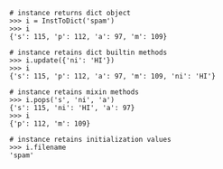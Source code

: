     # instance returns dict object
    >>> i = InstToDict('spam')
    >>> i                                                 
    {'s': 115, 'p': 112, 'a': 97, 'm': 109}

    # instance retains dict builtin methods
    >>> i.update({'ni': 'HI'})                            
    >>> i 
    {'s': 115, 'p': 112, 'a': 97, 'm': 109, 'ni': 'HI'}

    # instance retains mixin methods
    >>> i.pops('s', 'ni', 'a')                            
    {'s': 115, 'ni': 'HI', 'a': 97}
    >>> i
    {'p': 112, 'm': 109}

    # instance retains initialization values
    >>> i.filename                                        
    'spam'

